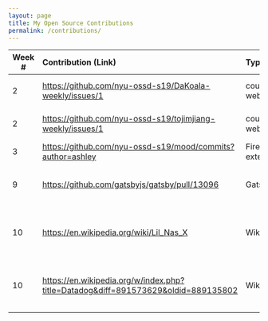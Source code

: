 ```yaml
---
layout: page
title: My Open Source Contributions
permalink: /contributions/
---
```


<!-- 
Type of the contribution should be "Wikipedia edit", "OpenStreet Map feature", "Documentation", "Course website", "Blog", 
"Browse Add-on", etc. 

The descriptioin should include a brief summary of what you did. 

Replace the first row with your contribution. 

--> 





| Week #       | Contribution (Link)  | Type  | Description | 
|---|:---|:---|:---| 
|  2   | https://github.com/nyu-ossd-s19/DaKoala-weekly/issues/1    | course website    |   I reported a incorrect link.    |
|  2   | https://github.com/nyu-ossd-s19/tojimjiang-weekly/issues/1    | course website    |   I reported a incorrect link. |
| 3 | https://github.com/nyu-ossd-s19/mood/commits?author=ashley | Firefox extension | Core contributor |
| 9 | https://github.com/gatsbyjs/gatsby/pull/13096 | Gatsby | Fixed git init on exiting git repos |
| 10 | https://en.wikipedia.org/wiki/Lil_Nas_X | Wikipedia | Added some information to Lil Nas X page |
| 10 | https://en.wikipedia.org/w/index.php?title=Datadog&diff=891573629&oldid=889135802 | Wikipedia | Added some information to Datadog page |

